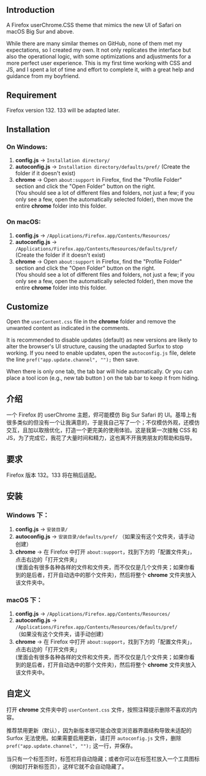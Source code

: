 ## Introduction
A Firefox userChrome.CSS theme that mimics the new UI of Safari on macOS Big Sur and above.

While there are many similar themes on GitHub, none of them met my expectations, so I created my own. It not only replicates the interface but also the operational logic, with some optimizations and adjustments for a more perfect user experience. This is my first time working with CSS and JS, and I spent a lot of time and effort to complete it, with a great help and guidance from my boyfriend.

## Requirement
Firefox version 132. 133 will be adapted later.

## **Installation**

### **On Windows:**
1. **config.js** → `Installation directory/`
2. **autoconfig.js** → `Installation directory/defaults/pref/`
   (Create the folder if it doesn't exist)
3. **chrome** → Open `about:support` in Firefox, find the "Profile Folder" section and click the "Open Folder" button on the right.  
   (You should see a lot of different files and folders, not just a few; if you only see a few, open the automatically selected folder), then move the entire **chrome** folder into this folder.

### **On macOS:**
1. **config.js** → `/Applications/Firefox.app/Contents/Resources/`
2. **autoconfig.js** → `/Applications/Firefox.app/Contents/Resources/defaults/pref/`  
   (Create the folder if it doesn't exist)
3. **chrome** → Open `about:support` in Firefox, find the "Profile Folder" section and click the "Open Folder" button on the right.  
   (You should see a lot of different files and folders, not just a few; if you only see a few, open the automatically selected folder), then move the entire **chrome** folder into this folder.

## **Customize**

Open the `userContent.css` file in the **chrome** folder and remove the unwanted content as indicated in the comments.

It is recommended to disable updates (default) as new versions are likely to alter the browser's UI structure, causing the unadapted Surfox to stop working. If you need to enable updates, open the `autoconfig.js` file, delete the line `pref("app.update.channel", "");` then save.

When there is only one tab, the tab bar will hide automatically. Or you can place a tool icon (e.g., new tab button ) on the tab bar to keep it from hiding.

##

## **介绍**
一个 Firefox 的 userChrome 主题，侭可能模仿 Big Sur Safari 的 UI。基埠上有很多类似的但没有一个让我满意的，于是我自己写了一个；不仅模仿外观，还模仿交互，且加以取捨优化，打造一个更完美的使用体验。这是我第一次接触 CSS 和 JS，为了完成它，我花了大量时间和精力，这也离不开我男朋友的帮助和指导。

## **要求**
Firefox 版本 132。133 将在稍后适配。

## **安装**

### **Windows 下：**
1. **config.js** → `安装目录/`
2. **autoconfig.js** → `安装目录/defaults/pref/`
   （如果没有这个文件夹，请手动创建）
3. **chrome** → 在 Firefox 中打开 `about:support`，找到下方的「配置文件夹」，点击右边的「打开文件夹」  
   (里面会有很多各种各样的文件和文件夹，而不仅仅是几个文件夹；如果你看到的是后者，打开自动选中的那个文件夹)，然后将整个 **chrome** 文件夹放入该文件夹中。

### **macOS 下：**
1. **config.js** → `/Applications/Firefox.app/Contents/Resources/`
2. **autoconfig.js** → `/Applications/Firefox.app/Contents/Resources/defaults/pref/`  
   （如果没有这个文件夹，请手动创建）
3. **chrome** → 在 Firefox 中打开 `about:support`，找到下方的「配置文件夹」，点击右边的「打开文件夹」  
   (里面会有很多各种各样的文件和文件夹，而不仅仅是几个文件夹；如果你看到的是后者，打开自动选中的那个文件夹)，然后将整个 **chrome** 文件夹放入该文件夹中。

## **自定义**

打开 **chrome** 文件夹中的 `userContent.css` 文件，按照注释提示删除不喜欢的内容。

推荐禁用更新（默认），因为新版本很可能会改变浏览器界面结构导致未适配的 Surfox 无法使用。如果需要启用更新，请打开 `autoconfig.js` 文件，删除 `pref("app.update.channel", "");` 这一行，并保存。

当只有一个标签页时，标签栏将自动隐藏；或者你可以在标签栏放入一个工具图标（例如打开新标签页），这样它就不会自动隐藏了。
